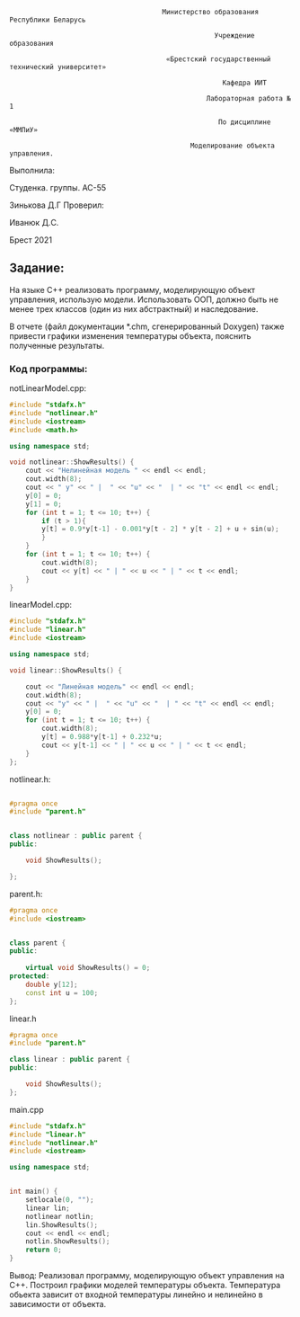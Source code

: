 ﻿                                          Министерство образования Республики Беларусь

                                                       Учреждение образования

                                           «Брестский государственный технический университет»

                                                         Кафедра ИИТ

                                                     Лабораторная работа № 1

                                                        По дисциплине «ММПиУ»

                                                 Моделирование объекта управления.



Выполнила:

Студенка. группы. АС-55

Зинькова Д.Г
Проверил:

Иванюк Д.C.

Брест 2021
  
  
## Задание:  
На языке C++ реализовать программу, моделирующую объект управления, использую модели. Использовать ООП, должно быть не менее трех классов (один из них абстрактный) и наследование.

В отчете (файл документации \*.chm, сгенерированный Doxygen) также привести графики изменения температуры объекта, пояснить полученные результаты.

### Код программы:
notLinearModel.cpp:
```c++
#include "stdafx.h"
#include "notlinear.h"
#include <iostream>
#include <math.h>

using namespace std;

void notlinear::ShowResults() {
	cout << "Нелинейная модель " << endl << endl;
	cout.width(8);
	cout << " y" << " |  " << "u" << "  | " << "t" << endl << endl;
	y[0] = 0;
	y[1] = 0;
	for (int t = 1; t <= 10; t++) {
		if (t > 1){
		y[t] = 0.9*y[t-1] - 0.001*y[t - 2] * y[t - 2] + u + sin(u);
		}
	}
	for (int t = 1; t <= 10; t++) {
		cout.width(8);
		cout << y[t] << " | " << u << " | " << t << endl;
	}
}


```
linearModel.cpp:
```c++
#include "stdafx.h"
#include "linear.h"
#include <iostream>

using namespace std;

void linear::ShowResults() {

	cout << "Линейная модель" << endl << endl;
	cout.width(8);
	cout << "y" << " |  " << "u" << "  | " << "t" << endl << endl;
	y[0] = 0;
	for (int t = 1; t <= 10; t++) {
		cout.width(8);
		y[t] = 0.988*y[t-1] + 0.232*u;
		cout << y[t-1] << " | " << u << " | " << t << endl;
	}
};


```
notlinear.h:
```c++

#pragma once
#include "parent.h"


class notlinear : public parent {
public:

	void ShowResults();

};
```
parent.h:
```c++
#pragma once
#include <iostream>


class parent {
public:
	
	virtual void ShowResults() = 0;
protected:
	double y[12];
	const int u = 100;
};

```

linear.h
```c++
#pragma once
#include "parent.h"

class linear : public parent {
public:

	void ShowResults();
};

```
main.cpp
```c++
#include "stdafx.h"
#include "linear.h"
#include "notlinear.h"
#include <iostream>

using namespace std;


int main() {
	setlocale(0, "");
	linear lin;
	notlinear notlin;
	lin.ShowResults();
	cout << endl << endl;
	notlin.ShowResults();
	return 0;
}

```

Вывод: Реализовал программу, моделирующую объект управления на С++. Построил графики моделей температуры объекта. Температура обьекта зависит от входной температуры линейно и нелинейно в зависимости от объекта.